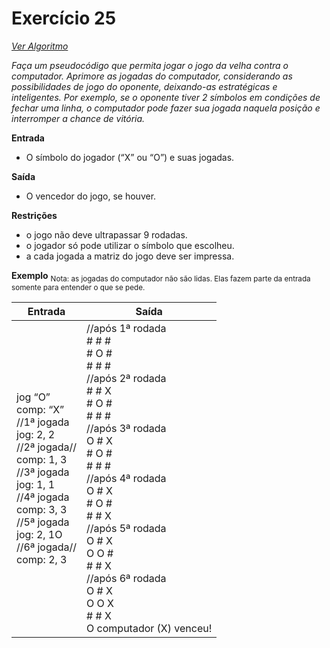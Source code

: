 # Exercício 25

[*Ver Algoritmo*](Algoritmo25.md)

 *Faça um pseudocódigo que permita jogar o jogo da velha contra o
computador. Aprimore as jogadas do computador, considerando as
possibilidades de jogo do oponente, deixando-as estratégicas e inteligentes. Por
exemplo, se o oponente tiver 2 símbolos em condições de fechar uma linha, o
computador pode fazer sua jogada naquela posição e interromper a chance de
vitória.*


**Entrada**

- O símbolo do jogador (“X” ou “O”) e suas jogadas.

**Saída**

- O vencedor do jogo, se houver.

**Restrições**

- o jogo não deve ultrapassar 9 rodadas.
- o jogador só pode utilizar o símbolo que escolheu.
- a cada jogada a matriz do jogo deve ser impressa.

**Exemplo**
<sub>Nota: as jogadas do computador não são lidas. Elas fazem parte da entrada somente para entender o
que se pede.

| Entrada | Saída |
|-|-|
|jog “O”<BR>comp: “X”<BR>//1ª jogada<BR>jog: 2, 2<BR>//2ª jogada//<BR>comp: 1, 3<BR>//3ª jogada<BR>jog: 1, 1<BR>//4ª jogada<BR>comp: 3, 3<BR>//5ª jogada<BR>jog: 2, 1O<BR>//6ª jogada//<BR>comp: 2, 3|//após 1ª rodada<BR>#	#	#<BR>#	 O	 #<BR> #	#	#<BR>//após 2ª rodada<BR># # X<BR># O #<BR># # #<BR>//após 3ª rodada<BR>O	#	X<BR>#	O	#<BR>#	#	#<BR>//após 4ª rodada<BR>O		#	X<BR>#	O	#<BR>#	#	X<BR>//após 5ª rodada<BR>O	#	X<BR>O	O	#<BR>#	#	X<BR>//após 6ª rodada<BR>O	#	X<BR>O	O	X<BR>#	#	X<BR>O computador (X) venceu!|